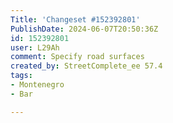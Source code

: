```yaml
---
Title: 'Changeset #152392801'
PublishDate: 2024-06-07T20:50:36Z
id: 152392801
user: L29Ah
comment: Specify road surfaces
created_by: StreetComplete_ee 57.4
tags:
- Montenegro
- Bar

---
```

